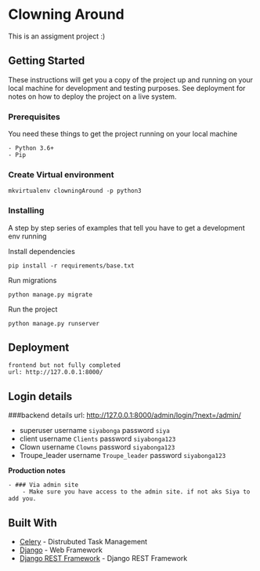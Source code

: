 # Clowning Around

This is an assigment project :)

## Getting Started

These instructions will get you a copy of the project up and running on your local machine for development and testing purposes. See deployment for notes on how to deploy the project on a live system.

### Prerequisites

You need these things to get the project running on your local machine

```
- Python 3.6+
- Pip
```

### Create Virtual environment

```
mkvirtualenv clowningAround -p python3
```

### Installing

A step by step series of examples that tell you have to get a development env running

Install dependencies

```
pip install -r requirements/base.txt
```

Run migrations

```
python manage.py migrate
```

Run the project

```
python manage.py runserver
```

## Deployment

```TODO
frontend but not fully completed
url: http://127.0.0.1:8000/
```

## Login details

###backend details
url: http://127.0.0.1:8000/admin/login/?next=/admin/

- superuser
  username `siyabonga` password `siya`
- client
  username `Clients` password `siyabonga123`
- Clown
  username `Clowns` password `siyabonga123`
- Troupe_leader
  username `Troupe_leader` password `siyabonga123`

**Production notes**

    - ### Via admin site
        - Make sure you have access to the admin site. if not aks Siya to add you.

## Built With

- [Celery](http://docs.celeryproject.org/en/latest/index.html) - Distrubuted Task Management
- [Django](http://www.djangoproject.com/) - Web Framework
- [Django REST Framework](https://www.djangorestframework.org/) - Django REST Framework
